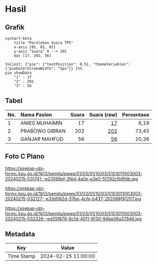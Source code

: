 # Hasil

## Grafik

```mermaid
xychart-beta
    title "Perolehan Suara TPS"
    x-axis [01, 02, 03]
    y-axis "Suara" 0 --> 202
    bar [17, 202, 56]
```

```mermaid
%%{init: {"pie": {"textPosition": 0.5}, "themeVariables": {"pieOuterStrokeWidth": "5px"}} }%%
pie showData
    "1" : 17
    "2" : 202
    "3" : 56
```

## Tabel

| No. | Nama Paslon    | Suara | Suara (raw) | Persentase |
|:--- |:-------------- | -----:| -----------:| ----------:|
| 1   | ANIES MUHAIMIN | 17    | [17][p-1]   | 6,18       |
| 2   | PRABOWO GIBRAN | 202   | [202][p-2]  | 73,45      |
| 3   | GANJAR MAHFUD  | 56    | [56][p-3]   | 20,36      |


[p-1]: https://github.com/gigit-pemilu/pemilu-2024-51-bali/blob/main/pilpres/hitung-suara/sub/51-bali/sub/03-badung/sub/01-kuta/sub/1003-kedonganan/sub/003-tps/sub/paslon-1.txt
[p-2]: https://github.com/gigit-pemilu/pemilu-2024-51-bali/blob/main/pilpres/hitung-suara/sub/51-bali/sub/03-badung/sub/01-kuta/sub/1003-kedonganan/sub/003-tps/sub/paslon-2.txt
[p-3]: https://github.com/gigit-pemilu/pemilu-2024-51-bali/blob/main/pilpres/hitung-suara/sub/51-bali/sub/03-badung/sub/01-kuta/sub/1003-kedonganan/sub/003-tps/sub/paslon-3.txt

## Foto C Plano

https://sirekap-obj-formc.kpu.go.id/1b13/pemilu/ppwp/51/03/01/10/03/5103011003003-20240215-031741--e23598ef-3fed-4a0e-a3e0-5f292cfb9fdb.jpg

https://sirekap-obj-formc.kpu.go.id/1b13/pemilu/ppwp/51/03/01/10/03/5103011003003-20240215-032127--e33d562d-37be-4cfe-b437-292068f91207.jpg

https://sirekap-obj-formc.kpu.go.id/1b13/pemilu/ppwp/51/03/01/10/03/5103011003003-20240215-032326--ed25f876-8c1d-4011-8130-94be06a37846.jpg


## Metadata

| Key        | Value               |
| ---------- | ------------------- |
| Time Stamp | 2024-02-25 11:00:00 |



